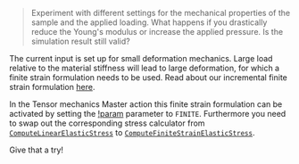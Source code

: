 > Experiment with different settings for the mechanical properties of the sample
> and the applied loading. What happens if you drastically reduce the Young's
> modulus or increase the applied pressure. Is the simulation result still valid?

The current input is set up for small deformation mechanics. Large load relative
to the material stiffness will lead to large deformation, for which a finite
strain formulation needs to be used. Read about our incremental finite strain
formulation [here](ComputeFiniteStrain.md).

In the Tensor mechanics Master action this finite strain formulation can be
activated by setting the
[!param](/Modules/TensorMechanics/Master/TensorMechanicsAction/strain) parameter
to `FINITE`. Furthermore you need to swap out the corresponding stress calculator from [`ComputeLinearElasticStress`](ComputeLinearElasticStress.md) to [`ComputeFiniteStrainElasticStress`](ComputeFiniteStrainElasticStress.md).

Give that a try!
